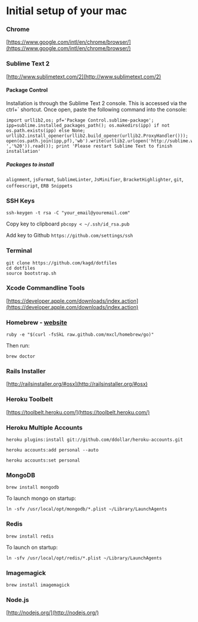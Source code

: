 # Initial setup of your mac

### Chrome

[https://www.google.com/intl/en/chrome/browser/](https://www.google.com/intl/en/chrome/browser/)

### Sublime Text 2

[http://www.sublimetext.com/2](http://www.sublimetext.com/2)

#### Package Control

Installation is through the Sublime Text 2 console. This is accessed via the ctrl+` shortcut. Once open, paste the following command into the console:

```
import urllib2,os; pf='Package Control.sublime-package'; ipp=sublime.installed_packages_path(); os.makedirs(ipp) if not os.path.exists(ipp) else None; urllib2.install_opener(urllib2.build_opener(urllib2.ProxyHandler())); open(os.path.join(ipp,pf),'wb').write(urllib2.urlopen('http://sublime.wbond.net/'+pf.replace(' ','%20')).read()); print 'Please restart Sublime Text to finish installation'
```

##### Packages to install

`alignment`, `jsFormat`, `SublimeLinter`, `JsMinifier`, `BracketHighlighter`, `git`, `coffeescript`, `ERB Snippets`

### SSH Keys

`ssh-keygen -t rsa -C "your_email@youremail.com"`

Copy key to clipboard
`pbcopy < ~/.ssh/id_rsa.pub`

Add key to Github
`https://github.com/settings/ssh`

### Terminal
```
git clone https://github.com/kagd/dotfiles
cd dotfiles
source bootstrap.sh
```

### Xcode Commandline Tools

[https://developer.apple.com/downloads/index.action](https://developer.apple.com/downloads/index.action)

### Homebrew - [website](http://mxcl.github.com/homebrew/)

`ruby -e "$(curl -fsSkL raw.github.com/mxcl/homebrew/go)"`

Then run:

`brew doctor`

### Rails Installer

[http://railsinstaller.org/#osx](http://railsinstaller.org/#osx)

### Heroku Toolbelt

[https://toolbelt.heroku.com/](https://toolbelt.heroku.com/)

### Heroku Multiple Accounts

`heroku plugins:install git://github.com/ddollar/heroku-accounts.git`

`heroku accounts:add personal --auto`

`heroku accounts:set personal`

### MongoDB

`brew install mongodb`

To launch mongo on startup:

`ln -sfv /usr/local/opt/mongodb/*.plist ~/Library/LaunchAgents`

### Redis

`brew install redis`

To launch on startup:

`ln -sfv /usr/local/opt/redis/*.plist ~/Library/LaunchAgents`

### Imagemagick

`brew install imagemagick`

### Node.js

[http://nodejs.org/](http://nodejs.org/)